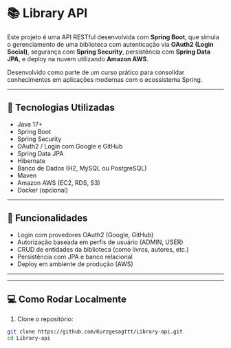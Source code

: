 # 📚 Library API

Este projeto é uma API RESTful desenvolvida com **Spring Boot**, que simula o gerenciamento de uma biblioteca com autenticação via **OAuth2 (Login Social)**, segurança com **Spring Security**, persistência com **Spring Data JPA**, e deploy na nuvem utilizando **Amazon AWS**.

Desenvolvido como parte de um curso prático para consolidar conhecimentos em aplicações modernas com o ecossistema Spring.

---

## 🚀 Tecnologias Utilizadas

- Java 17+
- Spring Boot
- Spring Security
- OAuth2 / Login com Google e GitHub
- Spring Data JPA
- Hibernate
- Banco de Dados (H2, MySQL ou PostgreSQL)
- Maven
- Amazon AWS (EC2, RDS, S3)
- Docker (opcional)

---

## 🔐 Funcionalidades

- Login com provedores OAuth2 (Google, GitHub)
- Autorização baseada em perfis de usuário (ADMIN, USER)
- CRUD de entidades da biblioteca (como livros, autores, etc.)
- Persistência com JPA e banco relacional
- Deploy em ambiente de produção (AWS)

---

---

## 💻 Como Rodar Localmente

1. Clone o repositório:
```bash
git clone https://github.com/Kurzgesagttt/Library-api.git
cd Library-api
```

